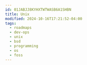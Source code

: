 ```yaml
---
id: 01JABJJ8KYHXTWTWASB6A1SHBN
title: Unix
modified: 2024-10-16T17:21:52-04:00
tags:
  - roadmaps
  - dev-ops
  - unix
  - bsd
  - programming
  - os
  - foss
---
```


